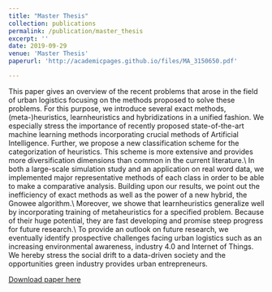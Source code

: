 ```yaml
---
title: "Master Thesis"
collection: publications
permalink: /publication/master_thesis
excerpt: ''
date: 2019-09-29
venue: 'Master Thesis'
paperurl: 'http://academicpages.github.io/files/MA_3150650.pdf'

---
```

This paper gives an overview of the recent problems that arose in the field of urban logistics focusing on the methods proposed to solve these problems. For this purpose, we introduce several exact methods, (meta-)heuristics, learnheuristics and hybridizations in a unified fashion. We especially stress the importance of recently proposed state-of-the-art machine learning methods incorporating crucial methods of Artificial Intelligence. Further, we propose a new classification scheme for the categorization of heuristics. This scheme is more extensive and provides more diversification dimensions than common in the current literature.\\
In both a large-scale simulation study and an application on real word data, we implemented major representative methods of each class in order to be able to make a comparative analysis. Building upon our results, we point out the inefficiency of exact methods as well as the power of a new hybrid, the Gnowee algorithm.\\
Moreover, we showe that learnheuristics generalize well by incorporating training of metaheuristics for a specified problem. Because of their huge potential, they are fast developing and promise steep progress for future research.\\
To provide an outlook on future research, we eventually identify prospective challenges facing urban logistics such as an increasing environmental awareness, industry 4.0 and Internet of Things. We hereby stress the social drift to a data-driven society and the opportunities green industry provides urban entrepreneurs.

[Download paper here](http://jonathanigler.github.io/files/MA_3150650.pdf)

